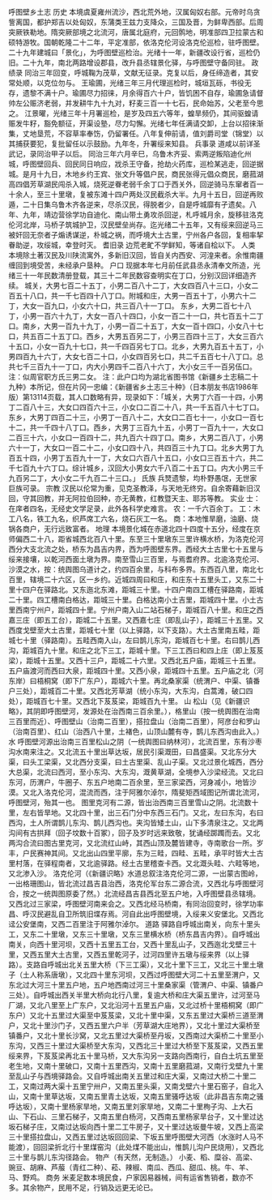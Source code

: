 呼图壁乡土志
  历史
  本境虞夏雍州流沙，西北荒外地，汉属匈奴右部。元帝时乌贪訾离国，都护郑吉以处匈奴，东蒲类王兹力支降众，三国及晋，为鲜卑西部。后周突厥铁勒地。隋突厥部境之北流河，唐属北庭府，元回鹘地，明准部四卫拉蒙古和硕特游牧。国朝乾隆二十二年，平定准部，依洛克伦河设洛克伦巡检，驻呼图壁。二十九年建城曰「景化」，为呼图壁巡检治。光绪十一年，新疆改设行省，巡检仍旧。二十九年，南北两路增设郡县，改升县丞辖景化驿，与呼图壁守备同驻。
  政绩录
  同治三年回变，呼城鞠为茂草，文献无征录。克复以后，身任缔造者，其安常处顺，以克位勿与。
    王瑜圃，光绪三年三月代理巡检时，城垣瓦砾，书役无存，遗黎不满十户。瑜圃尽力招徕，月余得百六十户，皆饥困不自存，瑜圃急请督帅左公赈济老弱，并发耕牛九十九对，籽麦三百一十七石，民命始苏，父老至今思之。
    江景曜，光绪三年十月署巡检，是岁及四五六等年，蝗旱频仍，其间驱蝗请赈发牛籽，豁免额征，开渠设塾，尽力勾懈。光绪七年任满请交卸，上台以招徕渐集，丈地垦荒，不容草率奉饬，仍留署任。八年复伸前请，值刘爵司堂（锦堂）以其捕获要犯，复批留任以示鼓励。九年冬，升署绥来知县。
  兵事录
  道咸以前详圣武记，录同治甲子以后。
  同治三年六月辛巳，乌鲁木齐妥、索两逆叛陷迪化州城，呼图壁回兵、回民同日响应，戕杀王守备，抢劫火药库，巡检某逃走，回逆据城。是月十九日，木地乡约王宾、张文升等倡户民，商民张得元倡众商民，磨菰湖高四倡芳草湖民闯杀入城，烧死逆眷老弱千余丁口于西关外，回逆骑马东窜者百一十余人，至三十里墩，复被东滩十四户两处汉民截杀大半。九月十五日，回逆再败遁，二十日集乌鲁木齐各逆来，尽杀汉民，得脱者少，自是呼城靡有孑遗矣。八年、九年，靖边营徐学功自迪化、南山带土勇攻杀回逆，札呼城月余，旋移驻洛克伦河北岸，马桥子筑城护卫，汉民壁垒尚存。迄光绪二十五年，又有绥来回逆马三被奸回无奈者子煽诱谋逆，朴城之祸，而呼境大土古里，宁州各户各回，复相率挈眷助逆，攻绥城，幸登时灭。
耆旧录
边荒老甿不学鲜知，等诸自桧以下。
  人类
  本境除土著汉民及川陕流寓外，多新旧汉回，皆自关内西安、河湟来者。余惟南疆缠回到境受苦，未经承户垦种。
  户口
  现据本年七月前任武县丞永清奉文所造，光绪三十一年民数清册登载，其三十二年民数容查明实在丁口，分别汉回详细造齐续。
    城关，大男七百二十五丁，小男二百八十二丁，大女四百八十三口，小女二百五十八口，共一千七百四十八丁口。附城和庄，大男一百五十丁，小男六十二丁，大女一百九口，小女六十口，共三百八十一丁口。
    东乡，大男二百七十八丁，小男一百六十九丁，大女一百八十四口，小女一百二十一口，共七百五十二丁口。南乡，大男一百九十九丁，小男一百二十五丁，大女一百十四口，小女八十七口，共五百二十五丁口。西乡，大男五百另二丁，小男三百四十三丁，大女三百六十五口，小女一百九十七口，共一千四百另七丁口。北乡，大男九百五十五丁，小男四百九十六丁，大女七百二十口，小女四百另七口，共二千五百七十八丁口。总共七千三百九十一丁口，内大小男四千二百八十六丁，大小女三千一百另伍口。注：似周官职方氏三男二女。
    注：此户口均为湖北省图书馆《新疆乡土志稿二十九种》本所记，但在片冈一忠编：《新疆省乡土志三十种》（日本朋友书店1986年版）第13114页载，其人口数略有异，现录如下：「城关，大男丁六百一十四，小男丁二百八十三，大女口四百六十三，小女口二百二十八，共一千五百八十七丁口。东乡，大男丁四百二十三，小男丁一百八十二，大女口二百七十一，小女口一百七十二，共一千四十八丁口。西乡，大男丁三百九十五，小男丁一百九十一，大女口二百三十六，小女口一百四十二，共九百六十四丁口。南乡，大男二百八丁，小男六十一丁，大女口一百二十二，小女口四十八，共四百三十九丁口。北乡大男丁九百五十四，小男丁五百九十一丁，大女口六百八十五口，小女口三百五十六，共二千七百九十六丁口。综计城乡，汉回大小男女六千八百二十五丁口。内大小男三千九百另二丁，大小女二千九百二十三口。」
氏族
兵燹遗黎，均朴野愚氓，无世家巨族可录。
  宗教
  汉民以伦常为重，见克圣教泽，与天地无终穷。自余寄藉新旧汉回，守其回教，并无阿拉伯回种，亦无黄教，红教暨天主、耶苏等教。
实业
士：在庠者四名，无经史文学足录，此外各科学史难言。
农：一千六百余丁。
工：木工八名，铁工九名，织芦席工六名，烧石灰工一名。
商：本地惟旱磨，油磨、烧锅各商户，无行远致富者。
    地理
    本境景化城在赤道北四十四度十五分，经度在京师偏西二十八，距省城西北百八十里。东至三十里墩东三里许横水桥，为洛克伦河西分大支北流之处，桥东为昌吉内界，西为呼图壁东界。西经大土古里七十五里与绥来接壤，以乾河西面土墩为界。南至雪山三百里，与焉耆府界。北逾洛克伦河、沙漠之水，按：统舆图乌道计之，约四百余里，与科布多界。东西百八里，南北七百里，辖境二十六区，区一乡约。近城四周曰和庄，和庄东十五里头工，又东二十里十四户在驿路北。又东迤北东滩，距城三十里。十四户南四工槽在驿路南，距城二十里。四工槽南白格达，距城三十里。白格达南小土吉里，距城四十里。小土古里西南宁州户，距城四十里。宁州户南入山二站石梯子，距城百八十里。和庄之西嘉三庄（即五工台），距城二十五里。又西嘉七庄（即乱山子），距城三十五里。又西度戈壁至大土古里，距城七十里（以上驿路，以下支路）。大土古里南五畦，距城七十里（驿路南）。五畦西南入山，左曰鹊儿东沟，距城百七十里。右曰鹊儿西沟，距城百九十里。和庄之北下三工，距城十里。下三工西曰和四上庄（即上芨芨梁），距城十五里。又西十三户，距城二十六里。又西北五户庙，距城三十五里。五户庙渡河而西曰大泉，距城四十里。又西小泉，距城四十五里。五户庙之北（河东岸）曰梧桐窝（即下广东户），距城六十里。再北桑家渠（统渭户、中渠、镇番户三处），距城百二十里。又西北芳草湖（统小东沟，大东沟，白蒿滩，破口四处），距城百七十里。又西北下芨芨梁，距城百九十里。
    山
    松山（见《新疆识略》，其阴即呼图壁河，发源处在治西南三百余里。），格里山（按一统舆图在治南三百里而近）、呼图壁山（治南二百里），搭拉盘山（治南二百里），阿彦台和罗山（治南百里）、红山（治西八十里，土褚色，山顶山麓有寺，鹊儿东西沟由此入。）
    水
    呼图壁河源出治南三百里松山之阴（一统舆图曰纳林河），北流百里，东有沙枣沟水南来注之。又北流五十里出草达坂，居民引渠溉田，曰昌盛渠。又北东分大渠，曰头工梁渠，又北西分支渠，曰土古里渠、乱山子渠。又北过景化城西，西分大总渠，北流曰西河，至小东沟、大东沟，溉黄草湖，全境参入沙梁经流。又北曰东河，历渭户，牛圈子、东五户地南二百余里，至三家梁西，河身减小，地皆沙漠。又北入洛克伦河，混流而西，注于阿雅尔淖尔，隋斐矩西域图记所谓北流河，呼图壁河，殆其一也。
    图里克河有二源，皆出治西南三百里雪山之阴。北流数十里，左右皆旱地。又北四十里，出三石门分中东西三石门。又北，左曰东沟，右曰西沟，土人所谓鹊儿东沟、鹊儿西沟也。夹沟皆矮土山，山下多清泉注之。又北两沟间有古拱拜（回子坟数十百冢），回子及岁时远来致敬，犹诵经踯躅而去。又北两沟合流曰图古里克河，又北流红山峙，其西山顶及麓皆建寺，寺南歌台一所。岁丰，户民赛神其间。又北出山四里平廓，东为三畦，四畦、五畦，承平时皆大土古里村落，在驿程南者，又北逾驿路。经土古里稽查卡西。又北溉头畦、六畦等地，又北渗入沙。
    洛克伦河（《新疆识略》水道总叙注洛克伦河二源，一出蒙古图岭，一出格珊图山，皆北流过昌吉县治西，洛克伦军台东二源合流，又西北与呼图壁河合，按之一统舆图原委了然。）北流经昌吉县西北至五户地，入呼图壁县丞辖境。又西北过三家梁，呼图壁河南来会之。又西北经马桥南，有同治回变时，徐学功率昌、呼汉民避乱自卫所筑旧堞存焉。河自此出呼图壁境，入绥来义安堡北。又西北迳公安堡南，又西二百里注于阿雅尔淖尔。
    道路
    驿路自呼城出南关，向东十里头工，又东二十里墩，又东三十里墩，又东三里横水桥（桥东昌吉内界）。自呼城出南关，向西十里河坝，又西十五里五工台，又西十里乱山子，又西迤北戈壁三十里，又西五里大土古里，又西五里乾河子，过河四里许五墩与绥来界（以上驿路）。支路自呼城出北关五里大桥（下三工渠），又北十里下三工，又北三十里土墩子（土人称系唐墩），又北四十里东河坝，又西过呼图壁大河二十五里至渭户，又东北过大河三十里五户地，五户地西南过河三十里桑家渠（管渭户、中渠、镇番户三处）。自呼城出西关半里大桥向北行八里，复逾大桥和庄大渠五里许，过河至马厂湖，又北八里至上广东户，又北沿河十五里五户庙，又北过桥十里梧桐窝（即广东户）又北十五里过大渠至中芨芨梁，又北十里中渠，又东五里过大渠桥三道至渭户，又北十里沙门子，又西五里六户半（芳草湖大庄地界），又北十里过大渠桥至镇番户，又北十里长沙窝，又北五里过大渠桥至丹坂，又西南过大渠桥二十里至小东沟，又西三十里过大渠桥至大东沟，又西北三十里过大桥至下芨芨梁，又西五里绥来界，下芨芨梁再北五十里马桥，又大东沟另一支路向西南行，自白土坑五里至老生地，又南十里破口，又南十五里西沟，又南十五里磨菰湖，又南行戈壁九十里至乱山子与西境驿路会。又自呼城出南关五里过和庄大渠，又南过大桥二十里二工，又南过两大渠十五里宁卅户，又南五里头渠，又南戈壁六十里石窑子，自北入山，又南十里草达坂，又南五里青土达坂，又南五里骚呼达坂（此非昌吉东南之骚呼达坂），又南十里杨家旱地，又南五里刘家旱地，又南二十里栒子沟、上大石山、下石山、三里石梯子，又南五里白杨河，又西南五里杨家旱台子，又十里过达坂石梯子庄，又南过达坂向西十里二工牛房子，又十里过达坂曼牛坡，又西上高梁三十里搭拉盘山，又西五里过达坂回回梁、下坂五里呼图壁大河西（水涨时人马不能渡），回回梁折北行十里煤窑沟（此处煤不能出山，惟鹊儿沟户民烧用），又西北三十里与鹊儿东沟径路会。
    物产（有天然，无制造。）
小麦、稻、糜谷、高梁、豌豆、胡麻、芦菔（青红二种）、菘、辣椒、南瓜、西瓜、甜瓜、桃。牛、羊、马、野鸡。
商务
    米麦足数本境民食，户家因易器械，间有运省售销者，数亦不多。其余物产，民用不足，行销及远更无论已。
